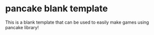 # pancake blank template
This is a blank template that can be used to easily make games using pancake library!
